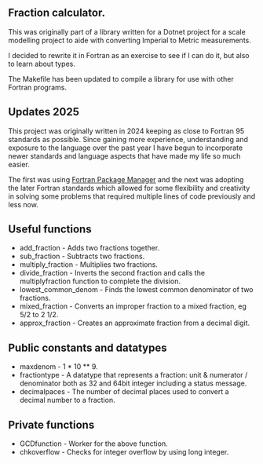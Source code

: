 ## Fraction calculator.

This was originally part of a library written for a Dotnet project for a scale modelling project to aide with converting Imperial to Metric measurements.

I decided to rewrite it in Fortran as an exercise to see if I can do it, but also to learn about types.

The Makefile has been updated to compile a library for use with other Fortran programs.

## Updates 2025

This project was originally written in 2024 keeping as close to Fortran 95 standards as possible.  Since gaining more experience, understanding and exposure to the language over the past year I have begun to incorporate newer standards and language aspects that have made my life so much easier.

The first was using [Fortran Package Manager](https://fpm.fortran-lang.org/index.html) and the next was adopting the later Fortran standards which allowed for some flexibility and creativity in solving some problems that required multiple lines of code previously and less now.

## Useful functions

- add_fraction - Adds two fractions together.
- sub_fraction - Subtracts two fractions.
- multiply_fraction - Multiplies two fractions.
- divide_fraction - Inverts the second fraction and calls the multiplyfraction function to complete the division.
- lowest_common_denom - Finds the lowest common denominator of two fractions.
- mixed_fraction - Converts an improper fraction to a mixed fraction, eg 5/2 to 2 1/2.
- approx_fraction - Creates an approximate fraction from a decimal digit.

## Public constants and datatypes

- maxdenom - 1 * 10 ** 9.
- fractiontype - A datatype that represents a fraction: unit & numerator / denominator both as 32 and 64bit integer including a status message.
- decimalpaces - The number of decimal places used to convert a decimal number to a fraction.

## Private functions

- GCDfunction - Worker for the above function.
- chkoverflow - Checks for integer overflow by using long integer.